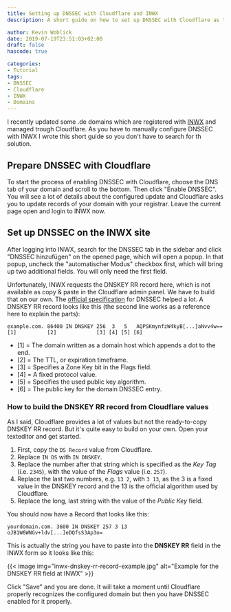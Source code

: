 ```yaml
---
title: Setting up DNSSEC with Cloudflare and INWX
description: A short guide on how to set up DNSSEC with Cloudflare as the nameserver and INWX as your registrar.

author: Kevin Woblick
date: 2019-07-19T23:51:03+02:00
draft: false
hascode: true

categories:
- Tutorial
tags:
- DNSSEC
- Cloudflare
- INWX
- Domains
---
```


I recently updated some .de domains which are registered with [INWX](https://www.inwx.de/) and managed trough Cloudflare. As you have to manually configure DNSSEC with INWX I wrote this short guide so you don't have to search for th solution.

## Prepare DNSSEC with Cloudflare

To start the process of enabling DNSSEC with Cloudflare, choose the DNS tab of your domain and scroll to the bottom. Then click "Enable DNSSEC". You will see a lot of details about the configured update and Cloudflare asks you to update records of your domain with your registrar. Leave the current page open and login to INWX now.

## Set up DNSSEC on the INWX site

After logging into INWX, search for the DNSSEC tab in the sidebar and click "DNSSEC hinzufügen" on the opened page, which will open a popup. In that popup, uncheck the "automatischer Modus" checkbox first, which will bring up two additional fields. You will only need the first field.

Unfortunately, INWX requests the DNSKEY RR record here, which is not available as copy & paste in the Cloudflare admin panel. We have to build that on our own. The [official specification](https://tools.ietf.org/html/rfc4034#section-2.3) for DNSSEC helped a lot. A DNSKEY RR record looks like this (the second line works as a reference here to explain the parts):

```
example.com. 86400 IN DNSKEY 256  3   5   AQPSKmynfzW4kyB[...]aNvv4w==
[1]          [2]             [3] [4] [5] [6]
```

* [1] = The domain written as a domain host which appends a dot to the end.
* [2] = The TTL, or expiration timeframe.
* [3] = Specifies a Zone Key bit in the Flags field.
* [4] = A fixed protocol value.
* [5] = Specifies the used public key algorithm.
* [6] = The public key for the domain DNSSEC entry.

### How to build the DNSKEY RR record from Cloudflare values

As I said, Cloudflare provides a lot of values but not the ready-to-copy DNSKEY RR record. But it's quite easy to build on your own. Open your texteditor and get started.

1. First, copy the `DS Record` value from Cloudflare.
2. Replace `IN DS` with `IN DNSKEY`.
3. Replace the number after that string which is specified as the *Key Tag* (i.e. `2345`), with the value of the *Flags* value (i.e. `257`).
4. Replace the last two numbers, e.g. `13 2`, with `3 13`, as the 3 is a fixed value in the DNSKEY record and the 13 is the official algorithm used by Cloudflare.
5. Replace the long, last string with the value of the *Public Key* field.

You should now have a Record that looks like this:

```
yourdomain.com. 3600 IN DNSKEY 257 3 13 oJB1W6WNGv+ldv[...]eDQfsS3Ap3o=
```

This is actually the string you have to paste into the **DNSKEY RR** field in the INWX form so it looks like this:

{{< image img="inwx-dnskey-rr-record-example.jpg" alt="Example for the DNSKEY RR field at INWX" >}}

Click "Save" and you are done. It will take a moment until Cloudflare properly recognizes the configured domain but then you have DNSSEC enabled for it properly.
